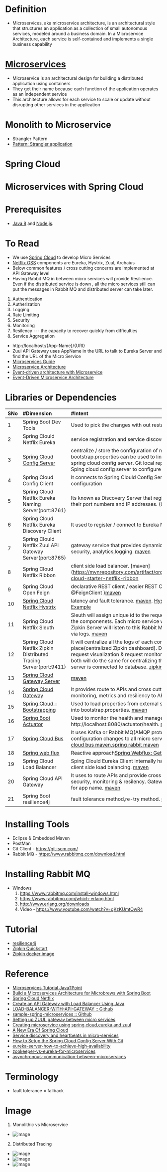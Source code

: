 # Definition
* Microservices, aka microservice architecture, is an architectural style that structures an application as a collection of small autonomous services, modeled around a business domain. In a Microservice Architecture, each service is self-contained and implements a single business capability

# [Microservices](https://avinetworks.com/glossary/microservice/) 
* Microservice is an architectural design for building a distributed application using containers
* They get their name because each function of the application operates as an independent service
* This architecture allows for each service to scale or update without disrupting other services in the application

# Monolith to Microservice
* Strangler Pattern
* [Pattern: Strangler application](https://microservices.io/patterns/refactoring/strangler-application.html)

# Spring Cloud 

# Microservices with Spring Cloud
# Prerequisites
* [Java 8](http://www.oracle.com/technetwork/java/javase/downloads/jdk8-downloads-2133151.html) and [Node.js](https://nodejs.org/).
# To Read
* We use [Spring Cloud](https://spring.io/projects/spring-cloud) to develop Micro Services
* [Netflix OSS](https://netflix.github.io/) components are Eureka, Hystrix, Zuul, Archaius
* Below common features / cross cutting concerns are implemented at API Gateway level
* Having Rabbit MQ in between micro services will provide Resilience. Even if the distributed service is down , all the micro services still can put the messages in Rabbit MQ and distributed server can take later.
1. Authentication
2. Autherization
3. Logging
4. Rate Limiting
5. Security
6. Monitoring
7. Resilency --- the capacity to recover quickly from difficulties
8. Service Aggregation
* http://localhost:<port>/{App-Name}/{URI}
* Zuul API Gateway uses AppName in the URL to talk to Eureka Server and find the URL of the Micro Service
* [Microservices Guide](https://martinfowler.com/microservices/)
* [Microservice Architecture](https://microservices.io/patterns/microservices.html)
* [Event-driven architecture with Microservice](https://microservices.io/patterns/data/event-driven-architecture.html)
* [Event-Driven Microservice Architecture](https://medium.com/trendyol-tech/event-driven-microservice-architecture-91f80ceaa21e)
  
# Libraries or Dependencies
|SNo| #Dimension  | #Intent |
|:--- | :--- | :--- | 
|1 |Spring Boot Dev Tools | Used to pick the changes with out restarting the app. [maven](https://mvnrepository.com/artifact/org.springframework.boot/spring-boot-devtools) |
|2 |Spring Clould Netflix Eureka | service registration and service discovery.|
|3 |[Spring Cloud Config Server](https://cloud.spring.io/spring-cloud-config/reference/html/#_quick_start) | centralize / store the configuration of micro services. [maven](https://mvnrepository.com/artifact/org.springframework.cloud/spring-cloud-config-server). bootstrap.properties can be used to link between micro service & spring cloud config server. Git local repository folder will be as part of Sping cloud config server to configure properties cetrally |
|4 |Spring Cloud Config Client | It connects to Spring Clould Config Server to fetch the application's configuration |
|5 |Spring Cloud Netflix Eureka Naming Server(port:8761) | Its known as Discovery Server that registers the client services with their port numbers and IP addresses. (@EnableEurekaServer,)[maven](https://mvnrepository.com/artifact/org.springframework.cloud/spring-cloud-starter-netflix-eureka-server) |
|6 |Spring Cloud Netflix Eureka Discovery Client | It used to register / connect to Eureka Naming Server. [maven](https://mvnrepository.com/artifact/org.springframework.cloud/spring-cloud-starter-netflix-eureka-client) |
|7 |Spring Clould Netflix Zuul API Gateway Server(port:8765) | gateway service that provides dynamic routing, monitoring, resiliency, security, analytics,logging. [maven](https://mvnrepository.com/artifact/org.springframework.cloud/spring-cloud-starter-netflix-zuul) |
|8 |Spring Cloud Netflix Ribbon | client side load balancer. [maven](https://mvnrepository.com/artifact/org.springframework.cloud/spring-cloud-starter-netflix-ribbon |
|9 |Spring Cloud Open Feign | declarative REST client / easier REST Client. ( @EnableFeignClients, @FeignClient )[maven](https://mvnrepository.com/artifact/org.springframework.cloud/spring-cloud-starter-openfeign) |
|10 |[Spring Cloud Netflix Hystrix](https://www.baeldung.com/spring-cloud-netflix-hystrix) | latency and fault tolerance. [maven](https://mvnrepository.com/artifact/org.springframework.cloud/spring-cloud-starter-netflix-hystrix). [Hystrix Circuit Breaker Pattern Example](https://howtodoinjava.com/spring-cloud/spring-hystrix-circuit-breaker-tutorial/#what-is-circuit-breaker) |
|11| Spring Cloud Netflix Sleuth | Sleuth will assign unique id to the request for tracing the request across the componenets. Each micro service will put the logs into Rabbit MQ & Zipkin Server will listen to this Rabbit MQ for logs. Distributed tracing via logs. [maven](https://mvnrepository.com/artifact/org.springframework.cloud/spring-cloud-sleuth-zipkin) |
|12| Spring Cloud Netflix Zipkin Distributed Tracing Server(port:9411) | It will centralize all the logs of each component into one place(centralized Zipkin dashboard). Distributed tracing system with request visualization & request monitoring. Zipkin Server and ELK Stack both will do the same for centralizing the logs into dashboard. Zipkin server is connected to database. [zipkin server quickstart](https://zipkin.io/pages/quickstart) |
|13| [Spring Cloud Gateway Server](https://spring.io/projects/spring-cloud-gateway) | [maven](https://mvnrepository.com/artifact/org.springframework.cloud/spring-cloud-gateway-server) |
|14| [Spring Cloud Gateway](https://cloud.spring.io/spring-cloud-gateway/reference/html/) | It provides route to APIs and cross cutting concerns such as security,  monitoring, metrics and resiliency to APIs. [maven](https://mvnrepository.com/artifact/org.springframework.cloud/spring-cloud-starter-gateway) |
|15| [Spring Cloud – Bootstrapping](https://www.baeldung.com/spring-cloud-bootstrapping) | Used to load properties from external sources(for ex : XXX.properties) into bootstrap.properties. [maven](https://mvnrepository.com/artifact/org.springframework.cloud/spring-cloud-starter-bootstrap) |
|16| [Spring Boot Actuator](https://www.javatpoint.com/spring-boot-actuator) | Used to monitor the health and manage the Spring Boot application. http://localhost:8080/actuator/health. [maven](https://mvnrepository.com/artifact/org.springframework.boot/spring-boot-actuator) |
|17| [Spring Cloud Bus](https://cloud.spring.io/spring-cloud-bus/reference/html/) | It uses Kafka or Rabbit MQ(AMQP protocol) to update the central configuration changes to all micro services in the application.[spring cloud bus maven](https://mvnrepository.com/artifact/org.springframework.cloud/spring-cloud-starter-bus-amqp),[spring rabbit maven](https://mvnrepository.com/artifact/org.springframework.amqp/spring-rabbit) |
|18| [Spring web flux](https://docs.spring.io/spring-framework/docs/current/reference/html/web-reactive.html#webflux) | Reactive approach[Spring Webflux: Getting started](https://dzone.com/articles/spring-webflux-getting-started) |
|19| Spring Cloud Load Balancer | Sping Clould Eureka Client internally has load balancer dependant for client side load balancing. [maven](https://mvnrepository.com/artifact/org.springframework.cloud/spring-cloud-starter-netflix-eureka-client) |
|20| Spring Cloud API Gateway | It uses to route APIs and provide cross cutting concerns such as security, monitoring & resilency. Gateway Server talks to Eureka Server for app name. [maven](https://mvnrepository.com/artifact/org.springframework.cloud/spring-cloud-starter-gateway) |
|21| Spring Boot resilience4j | fault tolerance method,re-try method. [resilience4j](https://resilience4j.readme.io/docs/getting-started-3) |
    
# Installing Tools
* Eclipse & Embedded Maven
* PostMan
* Git Client - https://git-scm.com/
* Rabbit MQ - https://www.rabbitmq.com/download.html  

# Installing Rabbit MQ
* Windows
    1. https://www.rabbitmq.com/install-windows.html
    2. https://www.rabbitmq.com/which-erlang.html
    3. http://www.erlang.org/downloads
    4. Video - https://www.youtube.com/watch?v=gKzKUmtOwR4
  
# Tutorial
* [resilience4j](https://resilience4j.readme.io/docs/getting-started)  
* [Zipkin Quickstart](https://zipkin.io/pages/quickstart)
* [Zipkin docker image](https://hub.docker.com/r/openzipkin/zipkin/)
  
# Reference
* [Microservices Tutorial JavaTPoint](https://www.javatpoint.com/microservices)
* [Build a Microservices Architecture for Microbrews with Spring Boot](https://developer.okta.com/blog/2017/06/15/build-microservices-architecture-spring-boot)
* [Spring Cloud Netflix](https://cloud.spring.io/spring-cloud-netflix/2.0.x/single/spring-cloud-netflix.html)
* [Create an API Gateway with Load Balancer Using Java](https://dzone.com/articles/create-an-api-gateway-with-load-balancer-in-java)
* [LOAD-BALANCER-WITH-API-GATEWAY :: Github](https://github.com/VishnuViswam/LOAD-BALANCER-WITH-API-GATEWAY)
* [sample-spring-microservices :: Github](https://github.com/piomin/sample-spring-microservices)
* [Setting up ZUUL gateway between micro services](https://stackoverflow.com/questions/64427773/setting-up-zuul-gateway-between-micro-services)
* [Creating microservice using spring cloud,eureka and zuul](https://piotrminkowski.wordpress.com/2017/02/05/part-1-creating-microservice-using-spring-cloud-eureka-and-zuul/)
* [A New Era Of Spring Cloud](https://dzone.com/articles/a-new-era-of-spring-cloud)
* [Service discovery and heartbeats in micro-services](https://www.youtube.com/watch?v=lWE_UIbm8NA&list=RDCMUCRPMAqdtSgd0Ipeef7iFsKw&index=26)
* [How to Setup the Spring Cloud Config Server With Git](https://dzone.com/articles/how-to-setup-the-spring-cloud-configuration-server-with-git)
* [eureka-server-how-to-achieve-high-availability](https://stackoverflow.com/questions/38549902/eureka-server-how-to-achieve-high-availability)
* [zookeeper-vs-eureka-for-microservices](https://stackoverflow.com/questions/48635782/what-is-the-role-of-zookeeper-vs-eureka-for-microservices)
* [asynchronous-communication-between-microservices](https://betterprogramming.pub/kafka-with-java-spring-and-docker-asynchronous-communication-between-microservices-e1d00e120831)
# Terminology
* fault tolerance = fallback
# Image
1. Monolithic vs Microservice
* ![image](https://user-images.githubusercontent.com/7721150/144594924-f512b8e3-0c1c-4a1f-b5ff-b6361ed657f9.png)
2. Distributed Tracing
* ![image](https://user-images.githubusercontent.com/7721150/147667459-992831e5-cfbd-4e61-92a5-ec068705587a.png)
* ![image](https://user-images.githubusercontent.com/7721150/147667633-097d7fe8-2189-4f40-9567-eba8c0525172.png)
* ![image](https://user-images.githubusercontent.com/7721150/147669209-55b90dd1-3dba-4617-bcc6-d72945dcbb13.png)


